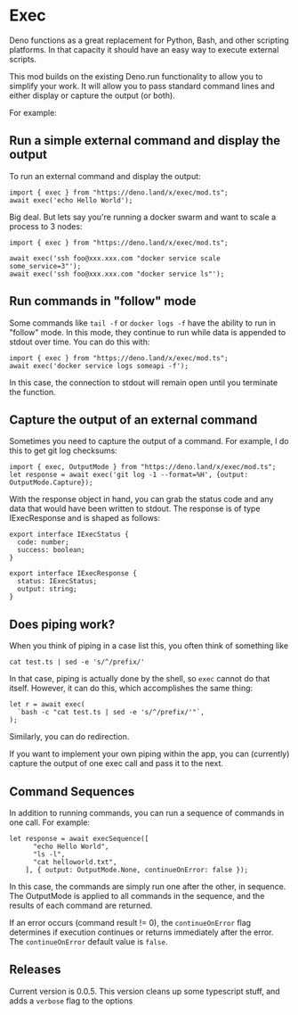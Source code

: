 # Exec
Deno functions as a great replacement for Python, Bash, and other scripting platforms. In that capacity
it should have an easy way to execute external scripts.

This mod builds on the existing Deno.run functionality to allow you to simplify your work.  It will 
allow you to pass standard command lines and either display or capture the output (or both).  

For example:

## Run a simple external command and display the output
To run an external command and display the output:
```
import { exec } from "https://deno.land/x/exec/mod.ts";
await exec('echo Hello World');
```
Big deal.  But lets say you're running a docker swarm and want to scale a process to 3 nodes:
```
import { exec } from "https://deno.land/x/exec/mod.ts";

await exec('ssh foo@xxx.xxx.com "docker service scale some_service=3"');
await exec('ssh foo@xxx.xxx.com "docker service ls"');

```

## Run commands in "follow" mode
Some commands like `tail -f` or `docker logs -f` have the ability to run in "follow" mode.  In this mode,
they continue to run while data is appended to stdout over time.  You can do this with:
```
import { exec } from "https://deno.land/x/exec/mod.ts";
await exec('docker service logs someapi -f');
```
In this case, the connection to stdout will remain open until you terminate the function.

## Capture the output of an external command
Sometimes you need to capture the output of a command.  For example, I do this to get git log checksums:
```
import { exec, OutputMode } from "https://deno.land/x/exec/mod.ts";
let response = await exec('git log -1 --format=%H', {output: OutputMode.Capture});
```

With the response object in hand, you can grab the status code and any data that would have been
written to stdout.  The response is of type IExecResponse and is shaped as follows:
```
export interface IExecStatus {
  code: number;
  success: boolean;
}

export interface IExecResponse {
  status: IExecStatus;
  output: string;
}
```
## Does piping work?

When you think of piping in a case list this, you often think of something like

```
cat test.ts | sed -e 's/^/prefix/'
```

In that case, piping is actually done by the shell, so `exec` cannot do that itself. However, it can do this, which accomplishes the same thing:

```
let r = await exec(
  `bash -c "cat test.ts | sed -e 's/^/prefix/'"`,
);
```

Similarly, you can do redirection.

If you want to implement your own piping within the app, you can (currently) capture the output of one exec call and pass it to the next.

## Command Sequences
In addition to running commands, you can run a sequence of commands in one call.  For example:

```
let response = await execSequence([
      "echo Hello World",
      "ls -l",
      "cat helloworld.txt",
    ], { output: OutputMode.None, continueOnError: false });
```

In this case, the commands are simply run one after the other, in sequence.  The OutputMode is applied to 
all commands in the sequence, and the results of each command are returned.  

If an error occurs (command result != 0), the `continueOnError` flag determines if execution continues or
returns immediately after the error.  The `continueOnError` default value is `false`.

## Releases

Current version is 0.0.5.  This version cleans up some typescript stuff, and adds a `verbose` flag to the options
